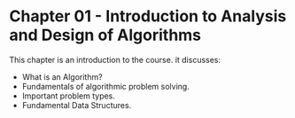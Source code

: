 # Chapter 01 -  Introduction to Analysis and Design of Algorithms
This chapter is an introduction to the course. it discusses:
- What is an Algorithm?
- Fundamentals of algorithmic problem solving.
- Important problem types.
- Fundamental Data Structures.
